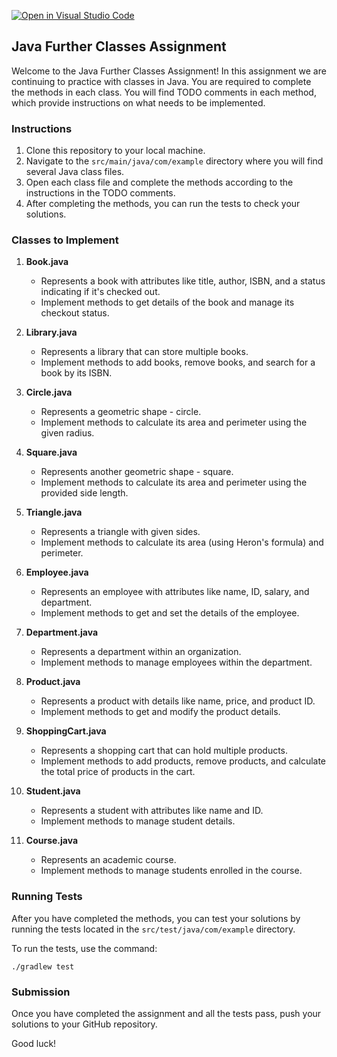 [![Open in Visual Studio Code](https://classroom.github.com/assets/open-in-vscode-718a45dd9cf7e7f842a935f5ebbe5719a5e09af4491e668f4dbf3b35d5cca122.svg)](https://classroom.github.com/online_ide?assignment_repo_id=12243113&assignment_repo_type=AssignmentRepo)
## Java Further Classes Assignment

Welcome to the Java Further Classes Assignment! In this assignment we are continuing to practice with classes in Java. You are required to complete the methods in each class. You will find TODO comments in each method, which provide instructions on what needs to be implemented.

### Instructions

1. Clone this repository to your local machine.
2. Navigate to the `src/main/java/com/example` directory where you will find several Java class files.
3. Open each class file and complete the methods according to the instructions in the TODO comments.
4. After completing the methods, you can run the tests to check your solutions.

### Classes to Implement

1. **Book.java** 
    - Represents a book with attributes like title, author, ISBN, and a status indicating if it's checked out.
    - Implement methods to get details of the book and manage its checkout status.

2. **Library.java**
    - Represents a library that can store multiple books.
    - Implement methods to add books, remove books, and search for a book by its ISBN.

3. **Circle.java**
    - Represents a geometric shape - circle.
    - Implement methods to calculate its area and perimeter using the given radius.

4. **Square.java**
    - Represents another geometric shape - square.
    - Implement methods to calculate its area and perimeter using the provided side length.

5. **Triangle.java**
    - Represents a triangle with given sides.
    - Implement methods to calculate its area (using Heron's formula) and perimeter.

6. **Employee.java**
    - Represents an employee with attributes like name, ID, salary, and department.
    - Implement methods to get and set the details of the employee.

7. **Department.java**
    - Represents a department within an organization.
    - Implement methods to manage employees within the department.

8. **Product.java**
    - Represents a product with details like name, price, and product ID.
    - Implement methods to get and modify the product details.

9. **ShoppingCart.java**
    - Represents a shopping cart that can hold multiple products.
    - Implement methods to add products, remove products, and calculate the total price of products in the cart.

10. **Student.java**
    - Represents a student with attributes like name and ID.
    - Implement methods to manage student details.

11. **Course.java**
    - Represents an academic course.
    - Implement methods to manage students enrolled in the course.

### Running Tests

After you have completed the methods, you can test your solutions by running the tests located in the `src/test/java/com/example` directory.

To run the tests, use the command:

```
./gradlew test
```

### Submission

Once you have completed the assignment and all the tests pass, push your solutions to your GitHub repository.

Good luck!
